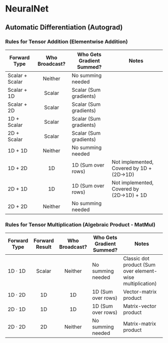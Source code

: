 # NeuralNet

## Automatic Differentiation (Autograd)
### Rules for Tensor Addition (Elementwise Addition)
| Forward Type | Who Broadcast? | Who Gets Gradient Summed? | Notes |
| --- | :---: | --- | --- |
| Scalar + Scalar | Neither | No summing needed | |
| Scalar + 1D | Scalar | Scalar (Sum gradients) | |
| Scalar + 2D | Scalar | Scalar (Sum gradients) | |
| 1D + Scalar | Scalar | Scalar (Sum gradients) | |
| 2D + Scalar | Scalar | Scalar (Sum gradients) | |
| 1D + 1D | Neither | No summing needed | |
| 1D + 2D | 1D | 1D (Sum over rows) | Not implemented, Covered by 1D + (2D&#8594;1D) |
| 2D + 1D | 1D | 1D (Sum over rows) | Not implemented, Covered by (2D&#8594;1D) + 1D |
| 2D + 2D | Neither | No summing needed | |

### Rules for Tensor Multiplication (Algebraic Product - MatMul)
| Forward Type | Forward Result | Who Broadcast? | Who Gets Gradient Summed? | Notes |
| --- | :---: | :---: | --- | --- |
| 1D &#183; 1D | Scalar | Neither | No summing needed | Classic dot product (Sum over element-wise multiplication) |
| 1D &#183; 2D | 1D | 1D | 1D (Sum over rows) | Vector-matrix product |
| 2D &#183; 1D | 1D | 1D | 1D (Sum over rows) | Matrix-vector product |
| 2D &#183; 2D | 2D | Neither | No summing needed | Matrix-matrix product |
